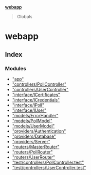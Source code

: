 **[webapp](README.md)**

> Globals

# webapp

## Index

### Modules

* ["app"](modules/_app_.md)
* ["controllers/PollController"](modules/_controllers_pollcontroller_.md)
* ["controllers/UserController"](modules/_controllers_usercontroller_.md)
* ["interface/ICertificates"](modules/_interface_icertificates_.md)
* ["interface/ICredentials"](modules/_interface_icredentials_.md)
* ["interface/IPoll"](modules/_interface_ipoll_.md)
* ["interface/IUser"](modules/_interface_iuser_.md)
* ["models/ErrorHandler"](modules/_models_errorhandler_.md)
* ["models/PollModel"](modules/_models_pollmodel_.md)
* ["models/UserModel"](modules/_models_usermodel_.md)
* ["providers/Authentication"](modules/_providers_authentication_.md)
* ["providers/Database"](modules/_providers_database_.md)
* ["providers/Server"](modules/_providers_server_.md)
* ["routers/MasterRouter"](modules/_routers_masterrouter_.md)
* ["routers/PollRouter"](modules/_routers_pollrouter_.md)
* ["routers/UserRouter"](modules/_routers_userrouter_.md)
* ["test/controllers/PollController.test"](modules/_test_controllers_pollcontroller_test_.md)
* ["test/controllers/UserController.test"](modules/_test_controllers_usercontroller_test_.md)
